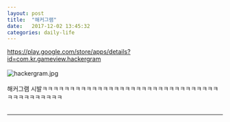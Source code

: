 ```yaml
---
layout: post
title:  "해커그램"
date:   2017-12-02 13:45:32
categories: daily-life
---
```


<a href="https://play.google.com/store/apps/details?id=com.kr.gameview.hackergram" target= "_blank">https://play.google.com/store/apps/details?id=com.kr.gameview.hackergram</a><br><br>
![hackergram.jpg](https://i.loli.net/2017/12/02/5a222f1dc0191.jpg)
<br><br>
해커그램 시발ㅋㅋㅋㅋㅋㅋㅋㅋㅋㅋㅋㅋㅋㅋㅋㅋㅋㅋㅋㅋㅋㅋㅋㅋㅋㅋㅋㅋㅋㅋㅋㅋㅋㅋㅋㅋㅋㅋㅋㅋㅋㅋ
<br><br>
<hr id="line">
<br><br><br><br><br>
